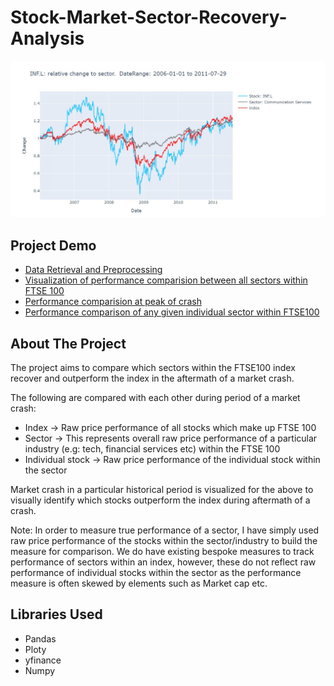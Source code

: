 # Stock-Market-Sector-Recovery-Analysis

![Example Comparision ScreenShot](https://github.com/Naharul98/Stock-Market-Crash-Recovery-Analysis/blob/main/Screenshots/Sample-comparison.jpg?raw=true)

## Project Demo

* [Data Retrieval and Preprocessing](https://nbviewer.jupyter.org/github/Naharul98/Stock-Market-Crash-Recovery-Analysis/blob/main/Data-Retrieval-And-Preprocessing.ipynb)
* [Visualization of performance comparision between all sectors within FTSE 100](https://nbviewer.jupyter.org/github/Naharul98/Stock-Market-Crash-Recovery-Analysis/blob/main/Visualization-of-Performance-comparison---sector-to-index---during-crash.ipynb)
* [Performance comparision at peak of crash](https://nbviewer.jupyter.org/github/Naharul98/Stock-Market-Crash-Recovery-Analysis/blob/main/Performance-of-stocks-at-peak-of-crash-relative-to-index.ipynb)
* [Performance comparison of any given individual sector within FTSE100](https://nbviewer.jupyter.org/github/Naharul98/Stock-Market-Crash-Recovery-Analysis/blob/main/Performance-comparison-of-individual-sector-to-index.ipynb)


## About The Project

The project aims to compare which sectors within the FTSE100 index recover and outperform the index in the aftermath of a market crash. 

The following are compared with each other during period of a market crash:
* Index -> Raw price performance of all stocks which make up FTSE 100
* Sector -> This represents overall raw price performance of a particular industry (e.g: tech, financial services etc) within the FTSE 100
* Individual stock -> Raw price performance of the individual stock within the sector

Market crash in a particular historical period is visualized for the above to visually identify which stocks outperform the index during aftermath of a crash.

Note: In order to measure true performance of a sector, I have simply used raw price performance of the stocks within the sector/industry to build the measure for comparison. We do have existing bespoke measures to track performance of sectors within an index, however, these do not reflect raw performance of individual stocks within the sector as the  performance measure is often skewed by elements such as Market cap etc.

## Libraries Used
* Pandas
* Ploty
* yfinance
* Numpy

